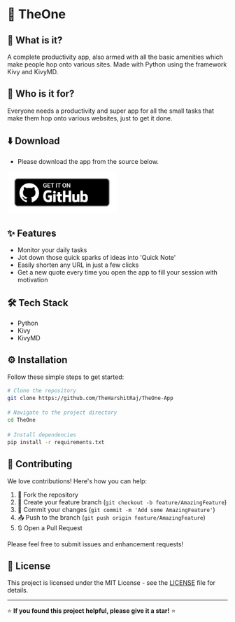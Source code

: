 # 🚀 TheOne

## 📝 What is it?

A complete productivity app, also armed with all the basic amenities which make people hop onto various sites. Made with Python using the framework Kivy and KivyMD.

## 👥 Who is it for?

Everyone needs a productivity and super app for all the small tasks that make them hop onto various websites, just to get it done.

## ⬇️ Download

- Please download the app from the source below.

<a href="https://github.com/anandnet/TheOne-App/releases/latest"><img src ="https://github.com/TheHarshitRaj/TheOne-App/blob/f7131722604704ebdedd2cc1f59dc2fff738915b/getFromGithub.png" width = "250"></a>

## ✨ Features

- Monitor your daily tasks
- Jot down those quick sparks of ideas into 'Quick Note'
- Easily shorten any URL in just a few clicks
- Get a new quote every time you open the app to fill your session with motivation

## 🛠️ Tech Stack

- Python
- Kivy
- KivyMD

## ⚙️ Installation

Follow these simple steps to get started:

```bash
# Clone the repository
git clone https://github.com/TheHarshitRaj/TheOne-App

# Navigate to the project directory
cd TheOne

# Install dependencies
pip install -r requirements.txt
```

## 🤝 Contributing

We love contributions! Here's how you can help:

1. 🍴 Fork the repository
2. 🌟 Create your feature branch (`git checkout -b feature/AmazingFeature`)
3. 💾 Commit your changes (`git commit -m 'Add some AmazingFeature'`)
4. 📤 Push to the branch (`git push origin feature/AmazingFeature`)
5. 🔃 Open a Pull Request

Please feel free to submit issues and enhancement requests!

## 📄 License

This project is licensed under the MIT License - see the [LICENSE](LICENSE) file for details.

---

⭐ **If you found this project helpful, please give it a star!** ⭐
